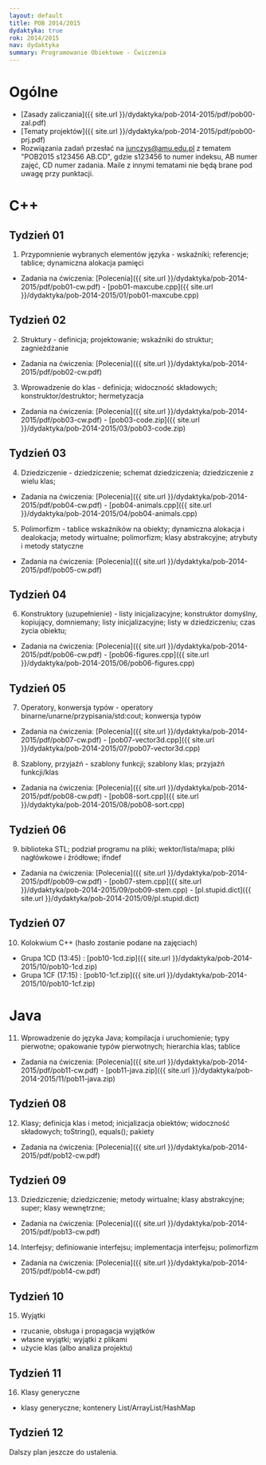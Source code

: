 ```yaml
---
layout: default
title: POB 2014/2015
dydaktyka: true
rok: 2014/2015
nav: dydaktyka
summary: Programowanie Obiektowe - Ćwiczenia
---
```


Ogólne
======
* [Zasady zaliczania]({{ site.url }}/dydaktyka/pob-2014-2015/pdf/pob00-zal.pdf)
* [Tematy projektów]({{ site.url }}/dydaktyka/pob-2014-2015/pdf/pob00-prj.pdf)
* Rozwiązania zadań przesłać na [junczys@amu.edu.pl](mailto:junczys@amu.edu.pl) z tematem "POB2015 s123456 AB.CD", gdzie s123456 to numer indeksu, AB numer zajęć, CD numer zadania. Maile z innymi tematami nie będą brane pod uwagę przy punktacji.

C++
===

Tydzień 01
------

1. Przypomnienie wybranych elementów języka - wskaźniki; referencje; tablice; dynamiczna alokacja pamięci
  * Zadania na ćwiczenia: [Polecenia]({{ site.url }}/dydaktyka/pob-2014-2015/pdf/pob01-cw.pdf) - [pob01-maxcube.cpp]({{ site.url }}/dydaktyka/pob-2014-2015/01/pob01-maxcube.cpp)

Tydzień 02
------

2. Struktury - definicja; projektowanie; wskaźniki do struktur; zagnieżdżanie
  * Zadania na ćwiczenia: [Polecenia]({{ site.url }}/dydaktyka/pob-2014-2015/pdf/pob02-cw.pdf)
3. Wprowadzenie do klas - definicja; widoczność składowych; konstruktor/destruktor; hermetyzacja
  * Zadania na ćwiczenia: [Polecenia]({{ site.url }}/dydaktyka/pob-2014-2015/pdf/pob03-cw.pdf) - [pob03-code.zip]({{ site.url }}/dydaktyka/pob-2014-2015/03/pob03-code.zip)

Tydzień 03
------

4. Dziedziczenie - dziedziczenie; schemat dziedziczenia; dziedziczenie z wielu klas; 
  * Zadania na ćwiczenia: [Polecenia]({{ site.url }}/dydaktyka/pob-2014-2015/pdf/pob04-cw.pdf) - [pob04-animals.cpp]({{ site.url }}/dydaktyka/pob-2014-2015/04/pob04-animals.cpp)
5. Polimorfizm - tablice wskaźników na obiekty; dynamiczna alokacja i dealokacja; metody wirtualne; polimorfizm; klasy abstrakcyjne; atrybuty i metody statyczne
  * Zadania na ćwiczenia: [Polecenia]({{ site.url }}/dydaktyka/pob-2014-2015/pdf/pob05-cw.pdf)

Tydzień 04
------

6. Konstruktory (uzupełnienie) - listy inicjalizacyjne; konstruktor domyślny, kopiujący, domniemany; listy inicjalizacyjne; listy w dziedziczeniu; czas życia obiektu;
  * Zadania na ćwiczenia: [Polecenia]({{ site.url }}/dydaktyka/pob-2014-2015/pdf/pob06-cw.pdf) - [pob06-figures.cpp]({{ site.url }}/dydaktyka/pob-2014-2015/06/pob06-figures.cpp)

Tydzień 05
------

7. Operatory, konwersja typów - operatory binarne/unarne/przypisania/std:cout; konwersja typów
  * Zadania na ćwiczenia: [Polecenia]({{ site.url }}/dydaktyka/pob-2014-2015/pdf/pob07-cw.pdf) - [pob07-vector3d.cpp]({{ site.url }}/dydaktyka/pob-2014-2015/07/pob07-vector3d.cpp)
8.  Szablony, przyjaźń - szablony funkcji; szablony klas; przyjaźń funkcji/klas
  * Zadania na ćwiczenia: [Polecenia]({{ site.url }}/dydaktyka/pob-2014-2015/pdf/pob08-cw.pdf) - [pob08-sort.cpp]({{ site.url }}/dydaktyka/pob-2014-2015/08/pob08-sort.cpp)

Tydzień 06
------

9. biblioteka STL; podział programu na pliki; wektor/lista/mapa; pliki nagłówkowe i źródłowe; ifndef
  * Zadania na ćwiczenia: [Polecenia]({{ site.url }}/dydaktyka/pob-2014-2015/pdf/pob09-cw.pdf) - [pob07-stem.cpp]({{ site.url }}/dydaktyka/pob-2014-2015/09/pob09-stem.cpp) - [pl.stupid.dict]({{ site.url }}/dydaktyka/pob-2014-2015/09/pl.stupid.dict)

Tydzień 07
------

10. Kolokwium C++ (hasło zostanie podane na zajęciach)
  * Grupa 1CD (13:45) : [pob10-1cd.zip]({{ site.url }}/dydaktyka/pob-2014-2015/10/pob10-1cd.zip)
  * Grupa 1CF (17:15) : [pob10-1cf.zip]({{ site.url }}/dydaktyka/pob-2014-2015/10/pob10-1cf.zip)

Java
====

11. Wprowadzenie do języka Java; kompilacja i uruchomienie; typy pierwotne; opakowanie typów pierwotnych; hierarchia klas; tablice
  * Zadania na ćwiczenia: [Polecenia]({{ site.url }}/dydaktyka/pob-2014-2015/pdf/pob11-cw.pdf) - [pob11-java.zip]({{ site.url }}/dydaktyka/pob-2014-2015/11/pob11-java.zip)

Tydzień 08
------

12. Klasy; definicja klas i metod; inicjalizacja obiektów; widoczność składowych; toString(), equals(); pakiety
  * Zadania na ćwiczenia: [Polecenia]({{ site.url }}/dydaktyka/pob-2014-2015/pdf/pob12-cw.pdf)

Tydzień 09
------

13. Dziedziczenie; dziedziczenie; metody wirtualne; klasy abstrakcyjne; super; klasy wewnętrzne;
  * Zadania na ćwiczenia: [Polecenia]({{ site.url }}/dydaktyka/pob-2014-2015/pdf/pob13-cw.pdf)
14. Interfejsy; definiowanie interfejsu; implementacja interfejsu; polimorfizm
  * Zadania na ćwiczenia: [Polecenia]({{ site.url }}/dydaktyka/pob-2014-2015/pdf/pob14-cw.pdf)

Tydzień 10
------

15. Wyjątki
  * rzucanie, obsługa i propagacja wyjątków
  * własne wyjątki; wyjątki z plikami
  * użycie klas (albo analiza projektu)

Tydzień 11
------

16. Klasy generyczne
  * klasy generyczne; kontenery List/ArrayList/HashMap

Tydzień 12
------

Dalszy plan jeszcze do ustalenia.